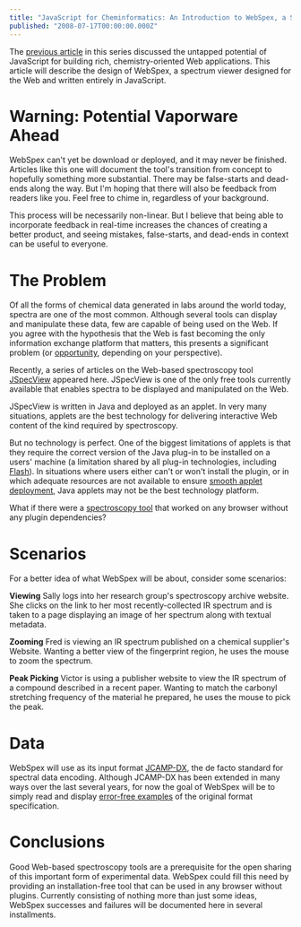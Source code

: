```yaml
---
title: "JavaScript for Cheminformatics: An Introduction to WebSpex, a Spectroscopy Tool for the Internet"
published: "2008-07-17T00:00:00.000Z"
---
```


The [previous article](/articles/2008/07/15/javascript-for-cheminformatics) in this series discussed the untapped potential of JavaScript for building rich, chemistry-oriented Web applications. This article will describe the design of WebSpex, a spectrum viewer designed for the Web and written entirely in JavaScript.

# Warning: Potential Vaporware Ahead

WebSpex can't yet be download or deployed, and it may never be finished. Articles like this one will document the tool's transition from concept to hopefully something more substantial. There may be false-starts and dead-ends along the way. But I'm hoping that there will also be feedback from readers like you. Feel free to chime in, regardless of your background.

This process will be necessarily non-linear. But I believe that being able to incorporate feedback in real-time increases the chances of creating a better product, and seeing mistakes, false-starts, and dead-ends in context can be useful to everyone.

# The Problem

Of all the forms of chemical data generated in labs around the world today, spectra are one of the most common. Although several tools can display and manipulate these data, few are capable of being used on the Web. If you agree with the hypothesis that the Web is fast becoming the only information exchange platform that matters, this presents a significant problem (or [opportunity](/articles/tag/broken), depending on your perspective).

Recently, a series of articles on the Web-based spectroscopy tool [JSpecView](/articles/2008/02/01/hacking-jspecview-enhancing-the-user-interface) appeared here. JSpecView is one of the only free tools currently available that enables spectra to be displayed and manipulated on the Web.

JSpecView is written in Java and deployed as an applet. In very many situations, applets are the best technology for delivering interactive Web content of the kind required by spectroscopy.

But no technology is perfect. One of the biggest limitations of applets is that they require the correct version of the Java plug-in to be installed on a users' machine (a limitation shared by all plug-in technologies, including [Flash](/articles/2008/06/10/adobe-flash-for-cheminformatics-fast-scalable-and-attractive-2d-depiction-of-chemical-structures-with-vector-graphics)). In situations where users either can't or won't install the plugin, or in which adequate resources are not available to ensure [smooth applet deployment](/articles/2008/03/12/demystifying-java-applets-part-3-failing-gracefully-when-your-users-dont-have-java), Java applets may not be the best technology platform.

What if there were a [spectroscopy tool](/articles/2007/12/20/if-you-want-to-change-the-world-build-the-tool-first-part-2) that worked on any browser without any plugin dependencies?

# Scenarios

For a better idea of what WebSpex will be about, consider some scenarios:

**Viewing** Sally logs into her research group's spectroscopy archive website. She clicks on the link to her most recently-collected IR spectrum and is taken to a page displaying an image of her spectrum along with textual metadata.

**Zooming** Fred is viewing an IR spectrum published on a chemical supplier's Website. Wanting a better view of the fingerprint region, he uses the mouse to zoom the spectrum.

**Peak Picking** Victor is using a publisher website to view the IR spectrum of a compound described in a recent paper. Wanting to match the carbonyl stretching frequency of the material he prepared, he uses the mouse to pick the peak.

# Data

WebSpex will use as its input format [JCAMP-DX](http://dx.doi.org/10.1351/pac199163121781), the de facto standard for spectral data encoding. Although JCAMP-DX has been extended in many ways over the last several years, for now the goal of WebSpex will be to simply read and display [error-free examples](http://wwwchem.uwimona.edu.jm:1104/spectra/testdata/index.html) of the original format specification.

# Conclusions

Good Web-based spectroscopy tools are a prerequisite for the open sharing of this important form of experimental data. WebSpex could fill this need by providing an installation-free tool that can be used in any browser without plugins. Currently consisting of nothing more than just some ideas, WebSpex successes and failures will be documented here in several installments.
